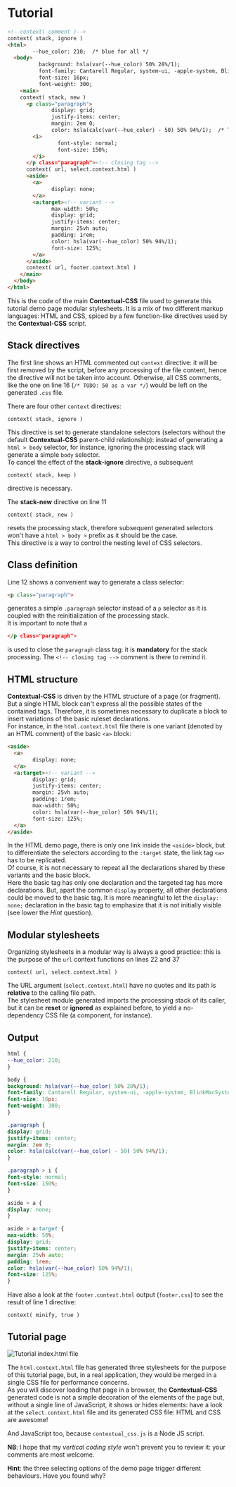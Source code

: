 # Tutorial

```html
<!--context( comment )-->
context( stack, ignore )
<html>
        --hue_color: 210;  /* blue for all */
  <body>
          background: hsla(var(--hue_color) 50% 28%/1);
          font-family: Cantarell Regular, system-ui, -apple-system, BlinkMacSystemFont, Segoe UI, Roboto, Oxygen, Ubuntu, Helvetica Neue, sans-serif;
          font-size: 16px;
          font-weight: 300;
    <main>
    context( stack, new )
      <p class="paragraph">
              display: grid;
              justify-items: center;
              margin: 2em 0;
              color: hsla(calc(var(--hue_color) - 50) 50% 94%/1);  /* TODO: 50 as a var */
        <i>
                font-style: normal;
                font-size: 150%;
        </i>
      </p class="paragraph"><!-- closing tag -->
      context( url, select.context.html )
      <aside>
        <a>
              display: none;
        </a>
        <a:target><!-- variant -->
              max-width: 50%;
              display: grid;
              justify-items: center;
              margin: 25vh auto;
              padding: 1rem;
              color: hsla(var(--hue_color) 50% 94%/1);
              font-size: 125%;
        </a>
      </aside>
      context( url, footer.context.html )
    </main>
  </body>
</html>

```
This is the code of the main **Contextual-CSS** file used to generate this tutorial demo page modular stylesheets.
It is a mix of two different markup languages: HTML and CSS, spiced by a few function-like directives used by the **Contextual-CSS** script.

## Stack directives

The first line shows an HTML commented out `context` directive: it will be first removed by the script, before any processing of the file content, hence the directive will not be taken into account. Otherwise, all CSS comments, like the one on line 16 (`/* TODO: 50 as a var */`) would be left on the generated `.css` file.


There are four other `context` directives:
```
context( stack, ignore )
```
This directive is set to generate standalone selectors (selectors without the default **Contextual-CSS** parent-child relationship):
instead of generating a `html > body` selector, for instance, ignoring the processing stack will generate a simple `body` selector.<br/>
To cancel the effect of the __stack-ignore__ directive, a subsequent
```
context( stack, keep )
```
directive is necessary.


The __stack-new__ directive on line 11
```
context( stack, new )
```
resets the processing stack, therefore subsequent generated selectors won't have a `html > body >` prefix as it should be the case.<br/>
This directive is a way to control the nesting level of CSS selectors.


## Class definition

Line 12 shows a convenient way to generate a class selector:
```html
<p class="paragraph">
```
generates a simple `.paragraph` selector instead of a `p` selector as it is coupled with the reinitialization of the processing stack.<br/>
It is important to note that a
```html
</p class="paragraph">
```
is used to close the `paragraph` class tag: it is **mandatory** for the stack processing. The `<!-- closing tag -->` comment is there to remind it.


## HTML structure

**Contextual-CSS** is driven by the HTML structure of a page (or fragment). But a single HTML block can't express all the possible states of the contained tags. Therefore, it is sometimes necessary to duplicate a block to insert variations of the basic ruleset declarations.<br/>
For instance, in the `html.context.html` file there is one variant (denoted by an HTML comment) of the basic `<a>` block:
```html
<aside>
  <a>
        display: none;
  </a>
  <a:target><!-- variant -->
        display: grid;
        justify-items: center;
        margin: 25vh auto;
        padding: 1rem;
        max-width: 50%;
        color: hsla(var(--hue_color) 50% 94%/1);
        font-size: 125%;
  </a>
</aside>

```
In the HTML demo page, there is only one link inside the `<aside>` block, but to differentiate the selectors according to the `:target` state, the link tag `<a>` has to be replicated.<br/>
Of course, it is not necessary to repeat all the declarations shared by these variants and the basic block.<br/>
Here the basic tag has only one declaration and the targeted tag has more declarations. But, apart the common `display` property, all other declarations could be moved to the basic tag. It is more meaningful to let the `display: none;` declaration in the basic tag to emphasize that it is not initially visible (see lower the _Hint_ question).

## Modular stylesheets

Organizing stylesheets in a modular way is always a good practice: this is the purpose of the `url` context functions on lines 22 and 37
```
context( url, select.context.html )
```
The URL argument (`select.context.html`) have no quotes and its path is __relative__ to the calling file path.<br/>
The stylesheet module generated imports the processing stack of its caller, but it can be **reset** or **ignored** as explained before, to yield a no-dependency CSS file (a component, for instance).

## Output

```css
html {
--hue_color: 210;
}

body {
background: hsla(var(--hue_color) 50% 28%/1);
font-family: Cantarell Regular, system-ui, -apple-system, BlinkMacSystemFont, Segoe UI, Roboto, Oxygen, Ubuntu, Helvetica Neue, sans-serif;
font-size: 16px;
font-weight: 300;
}

.paragraph {
display: grid;
justify-items: center;
margin: 2em 0;
color: hsla(calc(var(--hue_color) - 50) 50% 94%/1);
}

.paragraph > i {
font-style: normal;
font-size: 150%;
}

aside > a {
display: none;
}

aside > a:target {
max-width: 50%;
display: grid;
justify-items: center;
margin: 25vh auto;
padding: 1rem;
color: hsla(var(--hue_color) 50% 94%/1);
font-size: 125%;
}

```

Have also a look at the `footer.context.html` output (`footer.css`) to see the result of line 1 directive:
```
context( minify, true )
```


## Tutorial page

![Tutorial index.html file](../../screenshots/tutorial.jpg)

The `html.context.html` file has generated three stylesheets for the purpose of this tutorial page, but, in a real application, they would be merged in a single CSS file for performance concerns.<br/>
As you will discover loading that page in a browser, the **Contextual-CSS** generated code is not a simple decoration of the elements of the page but, without a single line of JavaScript, it shows or hides elements: have a look at the `select.context.html` file and its generated CSS file: HTML and CSS are awesome!

And JavaScript too, because `contextual_css.js` is a Node JS script.

**NB**: I hope that my _vertical coding style_ won't prevent you to review it: your comments are most welcome.

**Hint**: the three selecting options of the demo page trigger different behaviours. Have you found why?